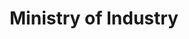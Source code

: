 ---
title: Ministry of Industry
fulltitle: Ministry of Industry
icon: ⚙️
logo: /svg/crests/ministry-of-industry.svg
color: industry
series: ministry
list: true

fi: fi fi-c-industry fis
description: The Ministry of Industry oversees and regulates production, resource extraction and industrial development.

aliases:
- /ministry-of-industry/
---